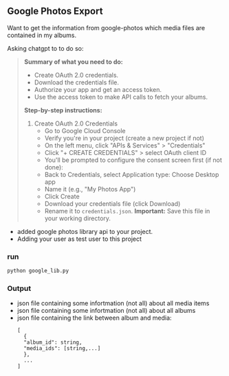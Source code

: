 ## Google Photos Export

Want to get the information from google-photos which media files are contained in my albums. 

Asking chatgpt to to do so:

> **Summary of what you need to do:** <br>
> - Create OAuth 2.0 credentials.
> - Download the credentials file.
> - Authorize your app and get an access token.
> - Use the access token to make API calls to fetch your albums.
>
> **Step-by-step instructions:** <br>
> 1. Create OAuth 2.0 Credentials
>     - Go to Google Cloud Console
>     - Verify you're in your project (create a new project if not)
>     - On the left menu, click "APIs & Services" > "Credentials"
>     - Click "+ CREATE CREDENTIALS" > select OAuth client ID
>     - You'll be prompted to configure the consent screen first (if not done):
>     - Back to Credentials, select Application type: Choose Desktop app
>     - Name it (e.g., "My Photos App")
>     - Click Create
>     - Download your credentials file (click Download)
>     - Rename it to `credentials.json`. **Important:** Save this file in your working directory.

- added google photos library api to your project.
- Adding your user as test user to this project

### run
```bash
python google_lib.py
```

### Output
- json file containing some infortmation (not all) about all media items
- json file containing some infortmation (not all) about all albums
- json file containing the link between album and media: 
  ```
  [
    {
    "album_id": string,
    "media_ids": [string,...]
    },
    ...
  ]
  ```
